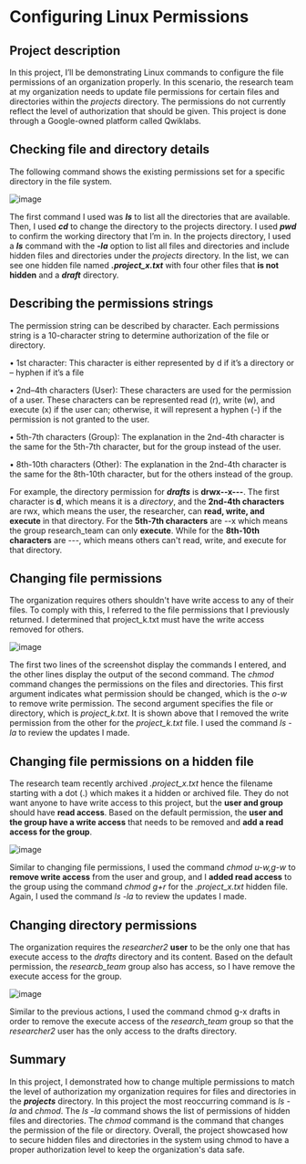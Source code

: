 # Configuring Linux Permissions

## Project description
In this project, I’ll be demonstrating Linux commands to configure the file permissions of an organization properly. In this scenario, the research team at my organization needs to update file permissions for certain files and directories within the _projects_ directory. The permissions do not currently reflect the level of authorization that should be given. This project is done through a Google-owned platform called Qwiklabs.

## Checking file and directory details
The following command shows the existing permissions set for a specific directory in the file system.

![image](https://github.com/user-attachments/assets/f99e4550-61a1-472c-8f0b-31143b505964)

The first command I used was **_ls_** to list all the directories that are available. Then, I used **_cd_** to change the directory to the projects directory. I used **_pwd_** to confirm the working directory that I’m in. In the projects directory, I used a **_ls_** command with the **_-la_** option to list all files and directories and include hidden files and directories under the _projects_ directory. In the list, we can see one hidden file named **_.project_x.txt_** with four other files that **is not hidden** and a **_draft_** directory.

## Describing the permissions strings
The permission string can be described by character. Each permissions string is a 10-character string to determine authorization of the file or directory.

•	1st character: This character is either represented by d if it’s a directory or – hyphen if it’s a file

•	2nd–4th characters (User): These characters are used for the permission of a user. These characters can be represented read (r), write (w), and execute (x) if the user can; otherwise, it will represent a hyphen (-) if the permission is not granted to the user.

•	5th-7th characters (Group): The explanation in the 2nd-4th character is the same for the 5th-7th character, but for the group instead of the user. 

•	8th-10th characters (Other): The explanation in the 2nd-4th character is the same for the 8th-10th character, but for the others instead of the group. 

For example, the directory permission for **_drafts_** is **drwx--x---**. The first character is **d**, which means it is a _directory_, and the **2nd-4th characters** are rwx, which means the user, the researcher, can **read, write, and execute** in that directory. For the **5th-7th characters** are --x which means the group research_team can only **execute**. While for the **8th-10th characters** are ---, which means others can't read, write, and execute for that directory.

## Changing file permissions
The organization requires others shouldn't have write access to any of their files. To comply with this, I referred to the file permissions that I previously returned. I determined that project_k.txt must have the write access removed for others.

![image](https://github.com/user-attachments/assets/9e1e22e5-1edc-46d9-bb44-9ca7ec470d63)

The first two lines of the screenshot display the commands I entered, and the other lines display the output of the second command. The _chmod_ command changes the permissions on the files and directories. This first argument indicates what permission should be changed, which is the _o-w_ to remove write permission. The second argument specifies the file or directory, which is _project_k.txt_. It is shown above that I removed the write permission from the other for the _project_k.txt_ file. I used the command _ls -la_ to review the updates I made.

## Changing file permissions on a hidden file
The research team recently archived _.project_x.txt_ hence the filename starting with a dot (.) which makes it a hidden or archived file. They do not want anyone to have write access to this project, but the **user and group** should have **read access**. Based on the default permission, the **user and the group have a write access** that needs to be removed and **add a read access for the group**.

![image](https://github.com/user-attachments/assets/f6ac3e55-7a74-4b5c-bbf0-6087ede8ef9b)

Similar to changing file permissions, I used the command _chmod u-w,g-w_ to **remove write access** from the user and group, and I **added read access** to the group using the command _chmod g+r_ for the _.project_x.txt_ hidden file. Again, I used the command _ls -la_ to review the updates I made.

## Changing directory permissions 
The organization requires the _researcher2_ **user** to be the only one that has execute access to the _drafts_ directory and its content. Based on the default permission, the _researcb_team_ group also has access, so I have remove the execute access for the group.

![image](https://github.com/user-attachments/assets/bd67dcfc-8a4c-4d18-8560-ca392cfc8a98)

Similar to the previous actions, I used the command chmod g-x drafts in order to remove the execute access of the _research_team_ group so that the _researcher2_ user has the only access to the drafts directory.

## Summary
In this project, I demonstrated how to change multiple permissions to match the level of authorization my organization requires for files and directories in the **_projects_** directory. In this project the most reoccurring command is _ls -la_ and _chmod_. The _ls -la_ command shows the list of permissions of hidden files and directories. The _chmod_ command is the command that changes the permission of the file or directory. Overall, the project showcased how to secure hidden files and directories in the system using chmod to have a proper authorization level to keep the organization's data safe. 
